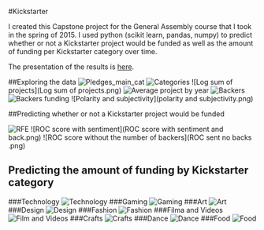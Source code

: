 #Kickstarter


I created this Capstone project for the General Assembly course that I took in the spring of 2015.  I used python (scikit learn, pandas, numpy) to predict whether or not a Kickstarter project would be funded as well as the amount of funding per Kickstarter category over time. 

The presentation of the results is [here](Kickstarter%20presentation.pdf).

##Exploring the data
![Pledges_main_cat](Pledges_main_cat.png)
![Categories](Categories.png)
![Log sum of projects](Log sum of projects.png)
![Average project by year](ave_project_year_graph.png)
![Backers](backers.png)
![Backers funding](backers_funding.png)
![Polarity and subjectivity](polarity and subjectivity.png)

##Predicting whether or not a Kickstarter project would be funded

![RFE](RFE.png)
![ROC score with sentiment](ROC score with sentiment and back.png)
![ROC score without the number of backers](ROC sent no backs .png)

## Predicting the amount of funding by Kickstarter category


###Technology
![Technology](technology_prediction.png)
###Gaming
![Gaming](games2_prediction.png)
###Art
![Art](Art_prediction.png)
###Design
![Design](design_prediction.png)
###Fashion
![Fashion](fashion_prediction.png)
###Filma and Videos
![Film and Videos](film_and_videos_prediction.png)
###Crafts
![Crafts](Crafts_prediction.png)
###Dance
![Dance](Dance_prediction.png)
###Food
![Food](Food_prediction.png)

